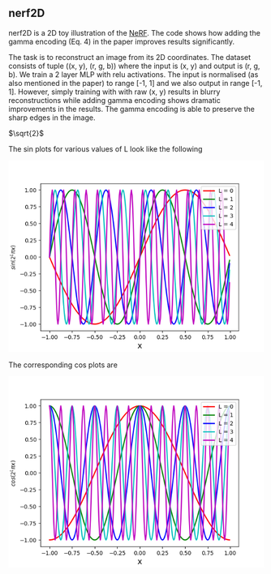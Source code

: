 ## nerf2D 

nerf2D is a 2D toy illustration of the [NeRF](http://www.matthewtancik.com/nerf). The code shows how adding the gamma encoding (Eq. 4) in the paper improves results significantly. 

The task is to reconstruct an image from its 2D coordinates. The dataset consists of tuple ((x, y), (r, g, b)) where the input is (x, y) and output is (r, g, b). We train a 2 layer MLP with relu activations. The input is normalised (as also mentioned in the paper) to range [-1, 1] and we also output in range [-1, 1]. However, simply training with with raw (x, y) results in blurry reconstructions while adding gamma encoding shows dramatic improvements in the results. The gamma encoding is able to preserve the sharp edges in the image.

$\sqrt{2}$

The sin plots for various values of L look like the following 

![Sin-Plots](sin.png)

The corresponding cos plots are

![Cos-Plots](cos.png)

